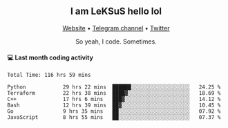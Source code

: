 <h2 align="center">I am LeKSuS hello lol</h2>
<div align="center">
  <a href="https://leksus.net">Website</a> •
  <a href="https://t.me/leksus_was_here">Telegram channel</a> •
  <a href="https://twitter.com/___LeKSuS___">Twitter</a>
</div>
<p align="center">So yeah, I code. Sometimes.</p>

#### :computer: Last month coding activity
<!--START_SECTION:waka-->

```text
Total Time: 116 hrs 59 mins

Python            29 hrs 22 mins  ██████░░░░░░░░░░░░░░░░░░░   24.25 %
Terraform         22 hrs 38 mins  ████▓░░░░░░░░░░░░░░░░░░░░   18.69 %
C++               17 hrs 6 mins   ███▓░░░░░░░░░░░░░░░░░░░░░   14.12 %
Bash              12 hrs 39 mins  ██▓░░░░░░░░░░░░░░░░░░░░░░   10.45 %
Go                9 hrs 35 mins   ██░░░░░░░░░░░░░░░░░░░░░░░   07.92 %
JavaScript        8 hrs 55 mins   ██░░░░░░░░░░░░░░░░░░░░░░░   07.37 %
```

<!--END_SECTION:waka-->

<!-- flag{4_l0t_0f_1nter35t1ng_th1ng5_4r3_1n_publ1c_d0m41n} -->
